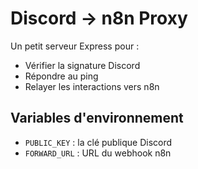 # Discord → n8n Proxy

Un petit serveur Express pour :

- Vérifier la signature Discord
- Répondre au ping
- Relayer les interactions vers n8n

## Variables d'environnement

- `PUBLIC_KEY` : la clé publique Discord
- `FORWARD_URL` : URL du webhook n8n